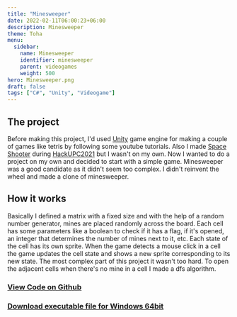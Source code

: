 ```yaml
---
title: "Minesweeper"
date: 2022-02-11T06:00:23+06:00
description: Minesweeper
theme: Toha
menu:
  sidebar:
    name: Minesweeper
    identifier: minesweeper
    parent: videogames
    weight: 500
hero: Minesweeper.png
draft: false
tags: ["C#", "Unity", "Videogame"]
---
```


## The project
Before making this project, I'd used [Unity](https://unity.com/) game engine for making a couple of games like tetris by following some youtube tutorials. Also I made [Space Shooter](https://bernatbc.tk/posts/competitions/hackupc2021/) during [HackUPC2021](https://hackupc.com/) but I wasn't on my own. Now I wanted to do a project on my own and decided to start with a simple game. Minesweeper was a good candidate as it didn't seem too complex. I didn't reinvent the wheel and made a clone of minesweeper.

## How it works
Basically I defined a matrix with a fixed size and with the help of a random number generator, mines are placed randomly across the board. Each cell has some parameters like a boolean to check if it has a flag, if it's opened, an integer that determines the number of mines next to it, etc. Each state of the cell has its own sprite. When the game detects a mouse click in a cell the game updates the cell state and shows a new sprite corresponding to its new state. The most complex part of this project it wasn't too hard. To open the adjacent cells when there's no mine in a cell I made a dfs algorithm.

### [View Code on <i class="fab fa-github"></i>Github](https://github.com/BernatBC/Minesweeper) 

### [Download executable file for Windows 64bit](https://github.com/BernatBC/Minesweeper/raw/main/MinesWeeper.zip)